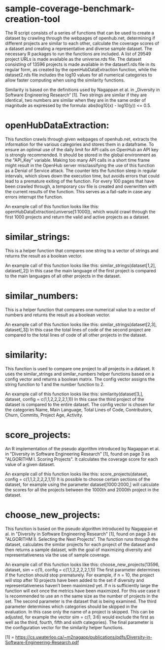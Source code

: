 # sample-coverage-benchmark-creation-tool

The R script consists of a series of functions that can be used to create a dataset by crawling through the webpages of openhub.net, determining if different projects are similar to each other, calculate the coverage scores of a dataset and creating a representative and diverse sample dataset. The necessary R packages to run the functions are included. A list of 29549 project URLs is made available as the universe.rds file. The dataset consisting of 13596 projects is made available in the dataset1.rds file in its regular form, as created by the openHubDataExtraction function, while the dataset2.rds file includes the log10 values for all numerical categories to allow faster computing when using the similarity functions.

Similarity is based on the definitions used by Nagappan et al. in „Diversity in Software Engineering Research“ [1].
Two strings are similar if they are identical, two numbers are similar when they are in the same order of magnitude as expressed by the formula:
abs(log10(x) - log10(y)) <= 0.5.

# openHubDataExtraction:
This function crawls through given webpages of openhub.net, extracts the information for the various categories and stores them in a dataframe.
To ensure an optimal use of the daily limit for API calls on OpenHub an API key is strongly recommended. It should be stored in the global environment as the "API_Key" variable. Making too many API calls in a short time frame might result in the OpenHub server misclassifying the use of this function as a Denial of Service attack. The counter lets the function sleep in regular intervals, which slows down the execution time, but avoids errors that could lead to a premature exiting of the function. For every 100 pages that have been crawled through, a temporary csv file is created and overwritten with the current results of the function. This serves as a fail-safe in case any errors interrupt the function.

An example call of this function looks like this:
openHubDataExtraction(universe[1:1000]), which would crawl through the first 1000 projects and return the valid and active projects as a dataset.

# similar_strings:
This is a helper function that compares one string to a vector of strings and returns the result as a boolean vector.

An example call of this function looks like this:
similar_strings(dataset[1,2], dataset[,2])
In this case the main language of the first project is compared to the main languages of all other projects in the dataset.

# similar_numbers:
This is a helper function that compares one numerical value to a vector of numbers and returns the result as a boolean vector.

An example call of this function looks like this:
similar_strings(dataset[2,3], dataset[,3])
In this case the total lines of code of the second project are compared to the total lines of code of all other projects in the dataset.

# similarity:
This function is used to compare one project to all projects in a dataset. It uses the similar_strings and similar_numbers helper functions based on a config vector and returns a boolean matrix. The config vector assigns the string function to 1 and the number function to 2.

An example call of this function looks like this:
similarity(dataset[3,], dataset, config = c(1,1,2,2,2,2,1,1))
In this case the third project of the dataset is compared to the entire dataset. The config vector is chosen for the categories Name, Main Language, Total Lines of Code, Contributors, Churn, Commits, Project Age, Activity.

# score_projects:
An R implementation of the pseudo algorithm introduced by Nagappan et al. in "Diversity in Software Engineering Research" [1], found on page 3 as "ALGORITHM I. Scoring Projects". It calculates the coverage score for each value of a given dataset.

An example call of this function looks like this:
score_projects(dataset, config = c(1,1,2,2,2,2,1,1))
It is possible to choose certain sections of the dataset, for example using the parameter dataset[1000:2000,] will calculate the scores for all the projects between the 1000th and 2000th project in the dataset.

# choose_new_projects:
This function is based on the pseudo algorithm introduced by Nagappan et al. in "Diversity in Software Engineering Research" [1], found on page 3 as "ALGORITHM II. Selecting the Next Projects“. The function runs through the dataset, calculates the similar projects for each project of the dataset and then returns a sample dataset, with the goal of maximizing diversity and representativeness via the use of sample coverage.

An example call of this function looks like this:
choose_new_projects(13596, dataset, sim = c(1), config = c(1,1,2,2,2,2,1,1))
The first parameter determines if the function should stop prematurely. For example, if n = 10, the project will stop after 10 projects have been added to the set if diversity and representativeness haven’t been maximized yet. If n is sufficiently large the function will exit once the metrics have been maximized. For this use case it is recommended to use an n the same size as the number of projects in the set.
The second parameter is the dataset that is being examined. The third parameter determines which categories should be skipped in the evaluation. In this case only the name of a project is skipped. This can be adjusted, for example the vector sim = c(1, 3:6) would exclude the first as well as the third, fourth, fifth and sixth categories). The final parameter is the configuration vector for the similarity helper functions.

[1] = https://cs.uwaterloo.ca/~m2nagapp/publications/pdfs/Diversity-in-Software-Engineering-Research.pdf

